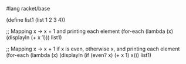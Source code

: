 #lang racket/base

(define list1 (list 1 2 3 4))

;; Mapping x -> x + 1 and printing each element
(for-each (lambda (x) (displayln (+ x 1))) list1)

;; Mapping x -> x + 1 if x is even, otherwise x, and printing each element
(for-each
(lambda (x)
(displayln (if (even? x)
(+ x 1)
x)))
list1)
